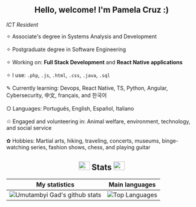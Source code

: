 ### <h2 align="center"> Hello, welcome! I'm Pamela Cruz :)</h2>

*ICT Resident*

✧ Associate's degree in Systems Analysis and Development
<br>
<br>
✧ Postgraduate degree in Software Engineering
<br>
<br>
✧ Working on: **Full Stack Development** and **React Native applications**
<br>
<br>
✧ I use: `.php`, `.js`, `.html`, `.css`, `.java`, `.sql`
<br>
<br>
✎ Currently learning: Devops, React Native, TS, Python, Angular, Cybersecurity, 中文, français, and 한국어
<br>
<br>
○ Languages: Português, English, Español, Italiano
<br>
<br>
♲ Engaged and volunteering in: Animal welfare, environment, technology, and social service
<br>
<br>
✿ Hobbies: Martial arts, hiking, traveling, concerts, museums, binge-watching series, fashion shows, chess, and playing guitar

<div align="center">

<h2 align="center"> <img src="https://em-content.zobj.net/source/animated-noto-color-emoji/356/rocket_1f680.gif" width="30" height="23"> Stats <img src="https://em-content.zobj.net/source/animated-noto-color-emoji/356/rocket_1f680.gif" width="30" height="23"> </h2>

<div align="center">

| My statistics                                                                                                                                                            | Main languages                                                                                                                                                                     |
| ------------------------------------------------------------------------------------------------------------------------------------------------------------------------ | ---------------------------------------------------------------------------------------------------------------------------------------------------------------------------------- |
| ![Umutambyi Gad's github stats](https://github-readme-stats.vercel.app/api?username=pmlcrz&show_icons=true&hide_border=true&count_private=true&theme=radical) | ![Top Languages](https://github-readme-stats.vercel.app/api/top-langs/?username=pmlcrz&langs_count=10&count_private=true&hide_border=true&theme=radical&layout=compact) |

</div>
</div>
